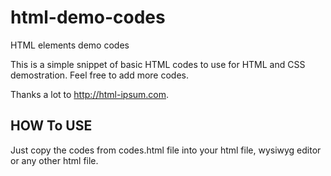html-demo-codes
===============

HTML elements demo codes

This is a simple snippet of basic HTML codes to use for HTML and CSS demostration.
Feel free to add more codes.

Thanks a lot to http://html-ipsum.com.

HOW To USE
----------

Just copy the codes from codes.html file into your html file, wysiwyg editor or any other html file.
